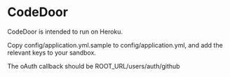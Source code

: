 CodeDoor
========

CodeDoor is intended to run on Heroku.

Copy config/application.yml.sample to config/application.yml, and add the relevant keys to your sandbox.

The oAuth callback should be ROOT_URL/users/auth/github